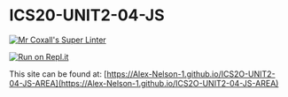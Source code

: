 # ICS20-UNIT2-04-JS

[![Mr Coxall's Super Linter](https://github.com/Alex-Nelson-1/ICS2O-UNIT2-04-JS-AREA/workflows/Mr%20Coxall's%20Super%20Linter/badge.svg)](https://github.com/Alex-Nelson-1/ICS2O-UNIT2-04-JS-AREA/actions/)

[![Run on Repl.it](https://repl.it/badge/github/Alex-Nelson-1/ICS2O-UNIT2-04-JS-AREA)](https://repl.it/github/Alex-Nelson-1/ICS2O-UNIT2-04-JS-AREA)

This site can be found at: [https://Alex-Nelson-1.github.io/ICS2O-UNIT2-04-JS-AREA](https://Alex-Nelson-1.github.io/ICS2O-UNIT2-04-JS-AREA)
